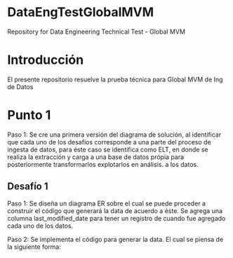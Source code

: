 # DataEngTestGlobalMVM
Repository for Data Engineering Technical Test - Global MVM

# Introducción
El presente repositorio resuelve la prueba técnica para Global MVM de Ing de Datos

# Punto 1

Paso 1: Se cre una primera versión del diagrama de solución, al identificar que cada uno de los desafíos corresponde a una 
        parte del proceso de ingesta de datos, para éste caso se identifica como ELT, en donde se realiza la extracción y carga
        a una base de datos própia para posteriormente transformarlos explotarlos en análisis. 
        a los datos.

## Desafío 1

Paso 1: Se diseña un diagrama ER sobre el cual se puede proceder a construir el código que generará la data de acuerdo a éste.
        Se agrega una columna last_modified_date para tener un registro de cuando fue agregado cada uno de los datos.

Paso 2: Se implementa el código para generar la data.
        El cual se piensa de la siguiente forma: 